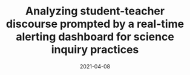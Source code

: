 ---
title: "Analyzing student-teacher discourse prompted by a real-time alerting dashboard for science inquiry practices"
collection: publications
permalink: /publication/2021-AERA-Roundtable
date: 2021-04-08
venue: 'American Educational Research Association (AERA) Annual Meeting'
paperurl: 'http://aadair3.github.io/files/papers/2021-AERA-Roundtable.pdf'
link: 'https://aera21-aera.ipostersessions.com/?s=9E-B3-FD-DF-49-08-B3-1E-EF-A1-1B-DA-8C-23-7E-F9'
citation: 'Dickler, R., O’Brien, M., Gobert, J., Olsen, J., Adair, A., & Hussain-Abidi, H. (2021, April). <i>Analyzing student-teacher discourse prompted by a real-time alerting dashboard for science inquiry practices</i> [Roundtable paper presentation]. American Educational Research Association (AERA) Annual Meeting.'
tags: [Peer-Reviewed Conference Presentations]
---